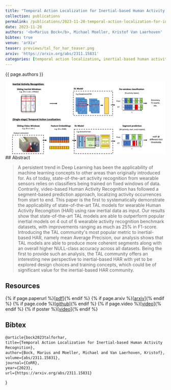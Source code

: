 ```yaml
---
title: "Temporal Action Localization for Inertial-based Human Activity Recognition"
collection: publications
permalink: /publications/2023-11-28-temporal-action-localization-for-inertial-based-har
date: 2023-11-28
authors: '<b>Marius Bock</b>, Michael Moeller, Kristof Van Laerhoven'
bibtex: true
venue: 'arXiv'
teaser: previews/tal_for_har_teaser.png
arxiv: 'https://arxiv.org/abs/2311.15831'
categories: [temporal action localization, inertial-based human activity recognition]
---
```


{{ page.authors }}

<img class="pub_teaser" src="../images/previews/tal_for_har.png" alt="Teaser Image" title="teaser" />
## Abstract

> A persistent trend in Deep Learning has been the applicability of machine learning concepts to other areas than originally introduced for. As of today, state-of-the-art activity recognition from wearable sensors relies on classifiers being trained on fixed windows of data. Contrarily, video-based Human Activity Recognition has followed a segment-based prediction approach, localizing activity occurrences from start to end. This paper is the first to systematically demonstrate the applicability of state-of-the-art TAL models for wearable Human Activity Recongition (HAR) using raw inertial data as input. Our results show that state-of-the-art TAL models are able to outperform popular inertial models on 4 out of 6 wearable activity recognition benchmark datasets, with improvements ranging as much as 25% in F1-score. Introducing the TAL community's most popular metric to inertial-based HAR, namely mean Average Precision, our analysis shows that TAL models are able to produce more coherent segments along with an overall higher NULL-class accuracy across all datasets. Being the first to provide such an analysis, the TAL community offers an interesting new perspective to inertial-based HAR with yet to be explored design choices and training concepts, which could be of significant value for the inertial-based HAR community.

## Resources

{% if page.paperurl %}<a href=" {{ page.paperurl }} ">[pdf]</a>{% endif %} {% if page.arxiv %}<a href=" {{ page.arxiv }} ">[arxiv]</a>{% endif %} {% if page.code %}<a href=" {{ page.code }} ">[github]</a>{% endif %} {% if page.video %}<a href=" {{ page.video }} ">[video]</a>{% endif %} {% if poster %}<a href=" {{ page.poster }} ">[video]</a>{% endif %}

## Bibtex

    @article{bock2023talforhar,
    title={Temporal Action Localization for Inertial-based Human Activity Recognition},
    author={Bock, Marius and Moeller, Michael and Van Laerhoven, Kristof},
    volume={abs/2311.15831},
    journal={CoRR},
    year={2023},
    url={https://arxiv.org/abs/2311.15831}
}
